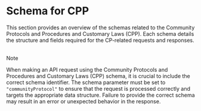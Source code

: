 # Schema for CPP

This section provides an overview of the schemas related to the Community Protocols and Procedures and Customary Laws (CPP). Each schema details the structure and fields required for the CP-related requests and responses. 
<br><br>

> [!NOTE]
> When making an API request using the Community Protocols and Procedures and Customary Laws (CPP) schema, it is crucial to include the correct schema identifier. The schema parameter must be set to `"communityProtocol"` to ensure that the request is processed correctly and targets the appropriate data structure. Failure to provide the correct schema may result in an error or unexpected behavior in the response.


<!--@include: @/../components/cpp/request-body.md-->